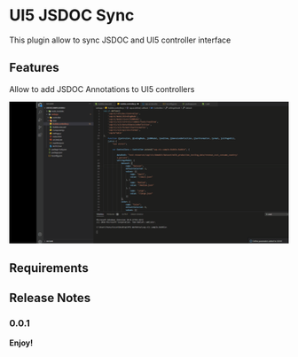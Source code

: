 # UI5 JSDOC Sync

This plugin allow to sync JSDOC and UI5 controller interface 

## Features

Allow to add JSDOC Annotations to UI5 controllers


![JSDOC UI5 ](images/jsdoc-ui1.gif)

## Requirements

## Release Notes

### 0.0.1

**Enjoy!**

